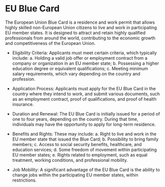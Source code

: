 # EU Blue Card

The European Union Blue Card is a residence and work permit that allows highly skilled non-European Union citizens to live and work in participating EU member states. It is designed to attract and retain highly qualified professionals from around the world, contributing to the economic growth and competitiveness of the European Union.

* Eligibility Criteria: Applicants must meet certain criteria, which typically include: a. Holding a valid job offer or employment contract from a company or organization in an EU member state; b. Possessing a higher education degree or equivalent qualifications; c. Meeting minimum salary requirements, which vary depending on the country and profession.

* Application Process: Applicants must apply for the EU Blue Card in the country where they intend to work, and submit various documents, such as an employment contract, proof of qualifications, and proof of health insurance.

* Duration and Renewal: The EU Blue Card is initially issued for a period of one to four years, depending on the country. During that time, individuals may have the opportunity to apply for long-term residence.

* Benefits and Rights: These may include: a. Right to live and work in the EU member state that issued the Blue Card; b. Possibility to bring family members; c. Access to social security benefits, healthcare, and education services; d. Some freedom of movement within participating EU member states; e. Rights related to employment, such as equal treatment, working conditions, and professional mobility.

* Job Mobility: A significant advantage of the EU Blue Card is the ability to change jobs within the participating EU member states, within restrictions.
